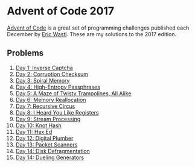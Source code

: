 Advent of Code 2017
===================
[Advent of Code](https://adventofcode.com/) is a great set of programming challenges published each December by [Eric Wastl](http://was.tl/).  These are my solutions to the 2017 edition.

Problems
--------
1.  [Day 1: Inverse Captcha](/day-01/DayOne/)
2.  [Day 2: Corruption Checksum](/day-02/DayTwo/)
3.  [Day 3: Spiral Memory](/day-03/Day3/)
4.  [Day 4: High-Entropy Passphrases](/day-04/Day4/)
5.  [Day 5: A Maze of Twisty Trampolines, All Alike](/day-05/Day5/)
6.  [Day 6: Memory Reallocation](/day-06/Day6/)
7.  [Day 7: Recursive Circus](/day-07/Day7/)
8.  [Day 8: I Heard You Like Registers](/day-08/Day8/)
9.  [Day 9: Stream Processing](/day-09/Day9/)
10.  [Day 10: Knot Hash](/day-10/Day10/)
11.  [Day 11: Hex Ed](/day-11/Day11/)
12.  [Day 12: Digital Plumber](/day-12/Day12/)
13.  [Day 13: Packet Scanners](/day-13/Day13/)
14.  [Day 14: Disk Defragmentation](/day-14/Day14/)
15.  [Day 14: Dueling Generators](/day-15/Day15/)